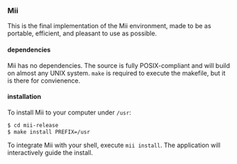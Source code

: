 ### Mii
This is the final implementation of the Mii environment, made to be as portable, efficient, and pleasant to use as possible.

#### dependencies
Mii has no dependencies. The source is fully POSIX-compliant and will build on almost any UNIX system.
`make` is required to execute the makefile, but it is there for convienence.

#### installation
To install Mii to your computer under `/usr`:
```bash
$ cd mii-release
$ make install PREFIX=/usr
```

To integrate Mii with your shell, execute `mii install`.
The application will interactively guide the install.
